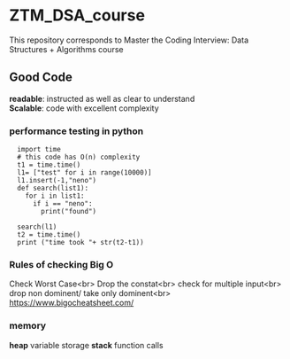 # ZTM_DSA_course
This repository corresponds to Master the Coding Interview: Data Structures + Algorithms course
## Good Code
   **readable**: instructed as well as clear to understand<br/>
   **Scalable**: code with excellent complexity 
### performance testing in python
```
  import time
  # this code has O(n) complexity
  t1 = time.time()
  l1= ["test" for i in range(10000)]
  l1.insert(-1,"neno")
  def search(list1):
    for i in list1:
      if i == "neno":
        print("found")

  search(l1)
  t2 = time.time()
  print ("time took "+ str(t2-t1))
```
### Rules of checking Big O
  Check Worst Case<br\>
  Drop the constat<br\>
  check for multiple input<br\>
  drop non dominent/ take only dominent<br\>
  https://www.bigocheatsheet.com/
  
### memory
  **heap** variable storage
  **stack** function calls
